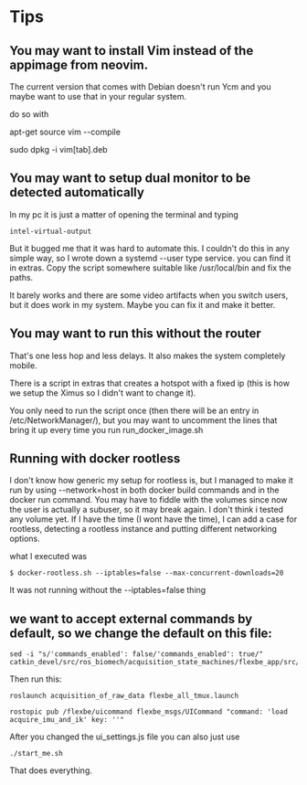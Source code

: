 # Tips

## You may want to install Vim instead of the appimage from neovim. 

The current version that comes with Debian doesn't run Ycm and you maybe want to use that in your regular system.

do so with

apt-get source vim --compile

sudo dpkg -i vim[tab].deb

## You may want to setup dual monitor to be detected automatically

In my pc it is just a matter of opening the terminal and typing 

    intel-virtual-output

But it bugged me that it was hard to automate this. I couldn't do this in any simple way, so I wrote down a systemd --user type service. you can find it in extras. Copy the script somewhere suitable like /usr/local/bin and fix the paths. 

It barely works and there are some video artifacts when you switch users, but it does work in my system. Maybe you can fix it and make it better. 

## You may want to run this without the router

That's one less hop and less delays. It also makes the system completely mobile. 

There is a script in extras that creates a hotspot with a fixed ip (this is how we setup the Ximus so I didn't want to change it).

You only need to run the script once (then there will be an entry in /etc/NetworkManager/), but you may want to uncomment the lines that bring it up every time you run run\_docker\_image.sh


## Running with docker rootless

I don't know how generic my setup for rootless is, but I managed to make it run by using --network=host in both docker build commands and in the docker run command. You may have to fiddle with the volumes since now the user is actually a subuser, so it may break again. I don't think i tested any volume yet. If I have the time (I wont have the time), I can add a case for rootless, detecting a rootless instance and putting different networking options. 

what I executed was

    $ docker-rootless.sh --iptables=false --max-concurrent-downloads=20

It was not running without the --iptables=false thing

## we want to accept external commands by default, so we change the default on this file:

    sed -i "s/'commands_enabled': false/'commands_enabled': true/" catkin_devel/src/ros_biomech/acquisition_state_machines/flexbe_app/src/ui/ui_settings.js
	
Then run this:

    roslaunch acquisition_of_raw_data flexbe_all_tmux.launch

    rostopic pub /flexbe/uicommand flexbe_msgs/UICommand "command: 'load acquire_imu_and_ik' key: ''"
	
After you changed the ui\_settings.js file you can also just use

    ./start_me.sh

That does everything.
